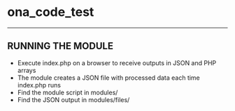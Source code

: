 # ona_code_test
-------------------
RUNNING THE MODULE
-------------------
* Execute index.php on a browser to receive outputs in JSON and PHP arrays
* The module creates a JSON file with processed data each time index.php runs
* Find the module script in modules/
* Find the JSON output in modules/files/ 

